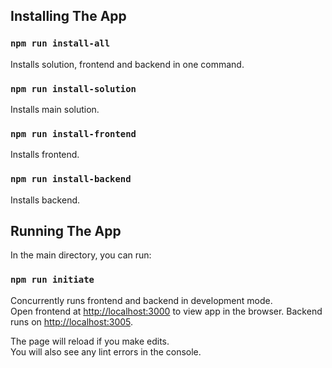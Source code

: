 ## Installing The App

### `npm run install-all`

Installs solution, frontend and backend in one command.

### `npm run install-solution`

Installs main solution.

### `npm run install-frontend`

Installs frontend.

### `npm run install-backend`

Installs backend.

## Running The App

In the main directory, you can run:

### `npm run initiate`

Concurrently runs frontend and backend in development mode.<br>
Open frontend at [http://localhost:3000](http://localhost:3000) to view app in the browser.
Backend runs on [http://localhost:3005](http://localhost:3005).

The page will reload if you make edits.<br>
You will also see any lint errors in the console.
